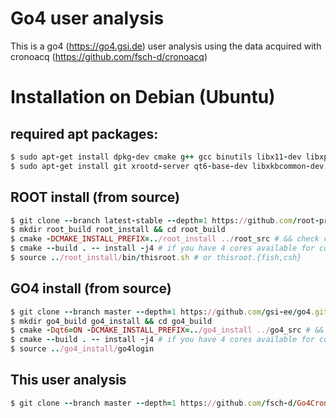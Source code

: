 # Go4 user analysis
This is a go4 (https://go4.gsi.de) user analysis using the data acquired with cronoacq (https://github.com/fsch-d/cronoacq) 


# Installation on Debian (Ubuntu)

## required apt packages:
```rb
$ sudo apt-get install dpkg-dev cmake g++ gcc binutils libx11-dev libxpm-dev libxft-dev libxext-dev libssl-dev
$ sudo apt-get install git xrootd-server qt6-base-dev libxkbcommon-dev libxkbfile-dev libfftw3-dev libfftw3-doc python3-pip freeglut3-dev
```
## ROOT install (from source)
```rb
$ git clone --branch latest-stable --depth=1 https://github.com/root-project/root.git root_src
$ mkdir root_build root_install && cd root_build
$ cmake -DCMAKE_INSTALL_PREFIX=../root_install ../root_src # && check cmake configuration output for warnings or errors
$ cmake --build . -- install -j4 # if you have 4 cores available for compilation
$ source ../root_install/bin/thisroot.sh # or thisroot.{fish,csh}
```
## GO4 install (from source)
```rb
$ git clone --branch master --depth=1 https://github.com/gsi-ee/go4.git go4_src
$ mkdir go4_build go4_install && cd go4_build
$ cmake -Dqt6=ON -DCMAKE_INSTALL_PREFIX=../go4_install ../go4_src # && check cmake configuration output for warnings or errors
$ cmake --build . -- install -j4 # if you have 4 cores available for compilation
$ source ../go4_install/go4login
```
## This user analysis
```rb
$ git clone --branch master --depth=1 https://github.com/fsch-d/Go4CronoACQAnalysis.git Go4CronoACSAnalysis
```
